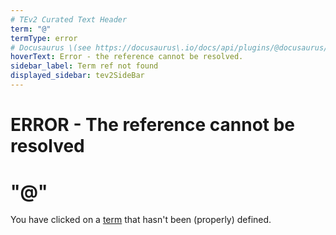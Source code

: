 ```yaml
---
# TEv2 Curated Text Header
term: "@"
termType: error
# Docusaurus \(see https://docusaurus\.io/docs/api/plugins/@docusaurus/plugin-content-docs#markdown-front-matter\):
hoverText: Error - the reference cannot be resolved.
sidebar_label: Term ref not found
displayed_sidebar: tev2SideBar
---
```


# ERROR - The reference cannot be resolved

# "@"

You have clicked on a [term](@) that hasn't been (properly) defined.